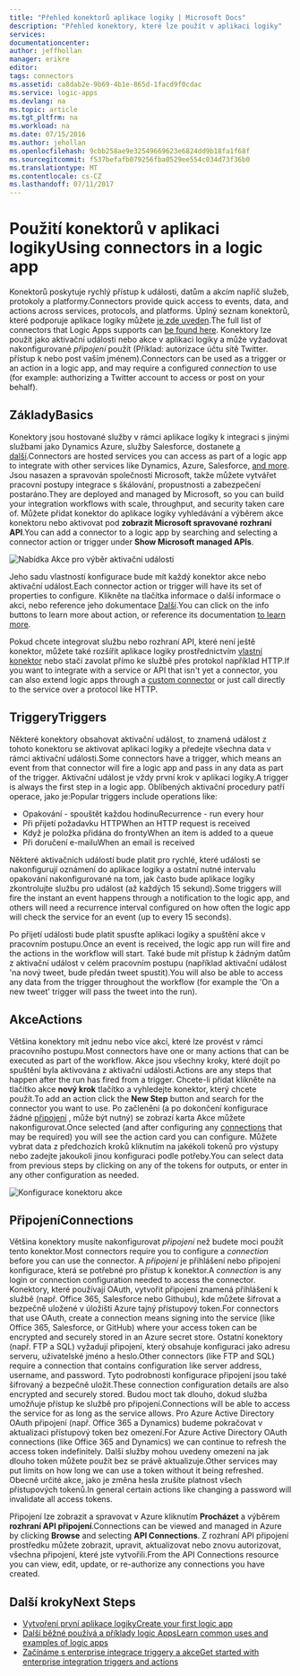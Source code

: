 ```yaml
---
title: "Přehled konektorů aplikace logiky | Microsoft Docs"
description: "Přehled konektory, které lze použít v aplikaci logiky"
services: 
documentationcenter: 
author: jeffhollan
manager: erikre
editor: 
tags: connectors
ms.assetid: ca8dab2e-9b69-4b1e-865d-1facd9f0cdac
ms.service: logic-apps
ms.devlang: na
ms.topic: article
ms.tgt_pltfrm: na
ms.workload: na
ms.date: 07/15/2016
ms.author: jehollan
ms.openlocfilehash: 9cbb258ae9e32549669623e6824dd9b18fa1f68f
ms.sourcegitcommit: f537befafb079256fba0529ee554c034d73f36b0
ms.translationtype: MT
ms.contentlocale: cs-CZ
ms.lasthandoff: 07/11/2017
---
```

# <a name="using-connectors-in-a-logic-app"></a><span data-ttu-id="82f8a-103">Použití konektorů v aplikaci logiky</span><span class="sxs-lookup"><span data-stu-id="82f8a-103">Using connectors in a logic app</span></span>
<span data-ttu-id="82f8a-104">Konektorů poskytuje rychlý přístup k události, datům a akcím napříč služeb, protokoly a platformy.</span><span class="sxs-lookup"><span data-stu-id="82f8a-104">Connectors provide quick access to events, data, and actions across services, protocols, and platforms.</span></span>  <span data-ttu-id="82f8a-105">Úplný seznam konektorů, které podporuje aplikace logiky můžete [je zde uveden](apis-list.md).</span><span class="sxs-lookup"><span data-stu-id="82f8a-105">The full list of connectors that Logic Apps supports can [be found here](apis-list.md).</span></span>  <span data-ttu-id="82f8a-106">Konektory lze použít jako aktivační události nebo akce v aplikaci logiky a může vyžadovat nakonfigurované *připojení* použít (Příklad: autorizace účtu sítě Twitter. přístup k nebo post vaším jménem).</span><span class="sxs-lookup"><span data-stu-id="82f8a-106">Connectors can be used as a trigger or an action in a logic app, and may require a configured *connection* to use (for example: authorizing a Twitter account to access or post on your behalf).</span></span>

## <a name="basics"></a><span data-ttu-id="82f8a-107">Základy</span><span class="sxs-lookup"><span data-stu-id="82f8a-107">Basics</span></span>
<span data-ttu-id="82f8a-108">Konektory jsou hostované služby v rámci aplikace logiky k integraci s jinými službami jako Dynamics Azure, služby Salesforce, dostanete [a další](apis-list.md).</span><span class="sxs-lookup"><span data-stu-id="82f8a-108">Connectors are hosted services you can access as part of a logic app to integrate with other services like Dynamics, Azure, Salesforce, [and more](apis-list.md).</span></span>  <span data-ttu-id="82f8a-109">Jsou nasazen a spravován společností Microsoft, takže můžete vytvářet pracovní postupy integrace s škálování, propustnosti a zabezpečení postaráno.</span><span class="sxs-lookup"><span data-stu-id="82f8a-109">They are deployed and managed by Microsoft, so you can build your integration workflows with scale, throughput, and security taken care of.</span></span>  <span data-ttu-id="82f8a-110">Můžete přidat konektor do aplikace logiky vyhledávání a výběrem akce konektoru nebo aktivovat pod **zobrazit Microsoft spravované rozhraní API**.</span><span class="sxs-lookup"><span data-stu-id="82f8a-110">You can add a connector to a logic app by searching and selecting a connector action or trigger under **Show Microsoft managed APIs**.</span></span>

![Nabídka Akce pro výběr aktivační události][1]

<span data-ttu-id="82f8a-112">Jeho sadu vlastností konfigurace bude mít každý konektor akce nebo aktivační událost.</span><span class="sxs-lookup"><span data-stu-id="82f8a-112">Each connector action or trigger will have its set of properties to configure.</span></span>  <span data-ttu-id="82f8a-113">Klikněte na tlačítka informace o další informace o akci, nebo reference jeho dokumentace [Další](apis-list.md).</span><span class="sxs-lookup"><span data-stu-id="82f8a-113">You can click on the info buttons to learn more about action, or reference its documentation [to learn more](apis-list.md).</span></span>

<span data-ttu-id="82f8a-114">Pokud chcete integrovat službu nebo rozhraní API, které není ještě konektor, můžete také rozšířit aplikace logiky prostřednictvím [vlastní konektor](../logic-apps/logic-apps-create-api-app.md) nebo stačí zavolat přímo ke službě přes protokol například HTTP.</span><span class="sxs-lookup"><span data-stu-id="82f8a-114">If you want to integrate with a service or API that isn't yet a connector, you can also extend logic apps through a [custom connector](../logic-apps/logic-apps-create-api-app.md) or just call directly to the service over a protocol like HTTP.</span></span>

## <a name="triggers"></a><span data-ttu-id="82f8a-115">Triggery</span><span class="sxs-lookup"><span data-stu-id="82f8a-115">Triggers</span></span>
<span data-ttu-id="82f8a-116">Některé konektory obsahovat aktivační událost, to znamená událost z tohoto konektoru se aktivovat aplikaci logiky a předejte všechna data v rámci aktivační události.</span><span class="sxs-lookup"><span data-stu-id="82f8a-116">Some connectors have a trigger, which means an event from that connector will fire a logic app and pass in any data as part of the trigger.</span></span>  <span data-ttu-id="82f8a-117">Aktivační událost je vždy první krok v aplikaci logiky.</span><span class="sxs-lookup"><span data-stu-id="82f8a-117">A trigger is always the first step in a logic app.</span></span>  <span data-ttu-id="82f8a-118">Oblíbených aktivační procedury patří operace, jako je:</span><span class="sxs-lookup"><span data-stu-id="82f8a-118">Popular triggers include operations like:</span></span>

* <span data-ttu-id="82f8a-119">Opakování - spouštět každou hodinu</span><span class="sxs-lookup"><span data-stu-id="82f8a-119">Recurrence - run every hour</span></span>
* <span data-ttu-id="82f8a-120">Při přijetí požadavku HTTP</span><span class="sxs-lookup"><span data-stu-id="82f8a-120">When an HTTP request is received</span></span>
* <span data-ttu-id="82f8a-121">Když je položka přidána do fronty</span><span class="sxs-lookup"><span data-stu-id="82f8a-121">When an item is added to a queue</span></span>
* <span data-ttu-id="82f8a-122">Při doručení e-mailu</span><span class="sxs-lookup"><span data-stu-id="82f8a-122">When an email is received</span></span>

<span data-ttu-id="82f8a-123">Některé aktivačních událostí bude platit pro rychlé, které události se nakonfigurují oznámení do aplikace logiky a ostatní nutné intervalu opakování nakonfigurované na tom, jak často bude aplikace logiky zkontrolujte službu pro událost (až každých 15 sekund).</span><span class="sxs-lookup"><span data-stu-id="82f8a-123">Some triggers will fire the instant an event happens through a notification to the logic app, and others will need a recurrence interval configured on how often the logic app will check the service for an event (up to every 15 seconds).</span></span>  

<span data-ttu-id="82f8a-124">Po přijetí události bude platit spusťte aplikaci logiky a spuštění akce v pracovním postupu.</span><span class="sxs-lookup"><span data-stu-id="82f8a-124">Once an event is received, the logic app run will fire and the actions in the workflow will start.</span></span>  <span data-ttu-id="82f8a-125">Také bude mít přístup k žádným datům z aktivační událost v celém pracovním postupu (například aktivační událost 'na nový tweet, bude předán tweet spustit).</span><span class="sxs-lookup"><span data-stu-id="82f8a-125">You will also be able to access any data from the trigger throughout the workflow (for example the 'On a new tweet' trigger will pass the tweet into the run).</span></span>

## <a name="actions"></a><span data-ttu-id="82f8a-126">Akce</span><span class="sxs-lookup"><span data-stu-id="82f8a-126">Actions</span></span>
<span data-ttu-id="82f8a-127">Většina konektory mít jednu nebo více akcí, které lze provést v rámci pracovního postupu.</span><span class="sxs-lookup"><span data-stu-id="82f8a-127">Most connectors have one or many actions that can be executed as part of the workflow.</span></span>  <span data-ttu-id="82f8a-128">Akce jsou všechny kroky, které dojít po spuštění byla aktivována z aktivační události.</span><span class="sxs-lookup"><span data-stu-id="82f8a-128">Actions are any steps that happen after the run has fired from a trigger.</span></span>  <span data-ttu-id="82f8a-129">Chcete-li přidat klikněte na tlačítko akce **nový krok** tlačítko a vyhledejte konektor, který chcete použít.</span><span class="sxs-lookup"><span data-stu-id="82f8a-129">To add an action click the **New Step** button and search for the connector you want to use.</span></span>  <span data-ttu-id="82f8a-130">Po začlenění (a po dokončení konfigurace žádné [připojení](#connections) , může být nutný) se zobrazí karta Akce můžete nakonfigurovat.</span><span class="sxs-lookup"><span data-stu-id="82f8a-130">Once selected (and after configuring any [connections](#connections) that may be required) you will see the action card you can configure.</span></span>  <span data-ttu-id="82f8a-131">Můžete vybrat data z předchozích kroků kliknutím na jakékoli tokenů pro výstupy nebo zadejte jakoukoli jinou konfiguraci podle potřeby.</span><span class="sxs-lookup"><span data-stu-id="82f8a-131">You can select data from previous steps by clicking on any of the tokens for outputs, or enter in any other configuration as needed.</span></span>

![Konfigurace konektoru akce][2]

## <a name="connections"></a><span data-ttu-id="82f8a-133">Připojení</span><span class="sxs-lookup"><span data-stu-id="82f8a-133">Connections</span></span>
<span data-ttu-id="82f8a-134">Většina konektory musíte nakonfigurovat *připojení* než budete moci použít tento konektor.</span><span class="sxs-lookup"><span data-stu-id="82f8a-134">Most connectors require you to configure a *connection* before you can use the connector.</span></span>  <span data-ttu-id="82f8a-135">A *připojení* je přihlášení nebo připojení konfigurace, která se potřebné pro přístup k konektor.</span><span class="sxs-lookup"><span data-stu-id="82f8a-135">A *connection* is any login or connection configuration needed to access the connector.</span></span>  <span data-ttu-id="82f8a-136">Konektory, které používají OAuth, vytvořit připojení znamená přihlášení k službě (např. Office 365, Salesforce nebo Githubu), kde můžete šifrovat a bezpečně uložené v úložišti Azure tajný přístupový token.</span><span class="sxs-lookup"><span data-stu-id="82f8a-136">For connectors that use OAuth, create a connection means signing into the service (like Office 365, Salesforce, or GitHub) where your access token can be encrypted and securely stored in an Azure secret store.</span></span>  <span data-ttu-id="82f8a-137">Ostatní konektory (např. FTP a SQL) vyžadují připojení, který obsahuje konfiguraci jako adresu serveru, uživatelské jméno a heslo.</span><span class="sxs-lookup"><span data-stu-id="82f8a-137">Other connectors (like FTP and SQL) require a connection that contains configuration like server address, username, and password.</span></span>  <span data-ttu-id="82f8a-138">Tyto podrobnosti konfigurace připojení jsou také šifrovaný a bezpečně uložit.</span><span class="sxs-lookup"><span data-stu-id="82f8a-138">These connection configuration details are also encrypted and securely stored.</span></span>  <span data-ttu-id="82f8a-139">Budou moct tak dlouho, dokud služba umožňuje přístup ke službě pro připojení.</span><span class="sxs-lookup"><span data-stu-id="82f8a-139">Connections will be able to access the service for as long as the service allows.</span></span>  <span data-ttu-id="82f8a-140">Pro Azure Active Directory OAuth připojení (např. Office 365 a Dynamics) budeme pokračovat v aktualizaci přístupový token bez omezení.</span><span class="sxs-lookup"><span data-stu-id="82f8a-140">For Azure Active Directory OAuth connections (like Office 365 and Dynamics) we can continue to refresh the access token indefinitely.</span></span>  <span data-ttu-id="82f8a-141">Další služby mohou uvedeny omezení na jak dlouho token můžete použít bez se právě aktualizuje.</span><span class="sxs-lookup"><span data-stu-id="82f8a-141">Other services may put limits on how long we can use a token without it being refreshed.</span></span>  <span data-ttu-id="82f8a-142">Obecně určité akce, jako je změna hesla zrušíte platnost všech přístupových tokenů.</span><span class="sxs-lookup"><span data-stu-id="82f8a-142">In general certain actions like changing a password will invalidate all access tokens.</span></span>  

<span data-ttu-id="82f8a-143">Připojení lze zobrazit a spravovat v Azure kliknutím **Procházet** a výběrem **rozhraní API připojení**.</span><span class="sxs-lookup"><span data-stu-id="82f8a-143">Connections can be viewed and managed in Azure by clicking **Browse** and selecting **API Connections**.</span></span>  <span data-ttu-id="82f8a-144">Z rozhraní API připojení prostředku můžete zobrazit, upravit, aktualizovat nebo znovu autorizovat, všechna připojení, které jste vytvořili.</span><span class="sxs-lookup"><span data-stu-id="82f8a-144">From the API Connections resource you can view, edit, update, or re-authorize any connections you have created.</span></span>

## <a name="next-steps"></a><span data-ttu-id="82f8a-145">Další kroky</span><span class="sxs-lookup"><span data-stu-id="82f8a-145">Next Steps</span></span>
* [<span data-ttu-id="82f8a-146">Vytvoření první aplikace logiky</span><span class="sxs-lookup"><span data-stu-id="82f8a-146">Create your first logic app</span></span>](../logic-apps/logic-apps-create-a-logic-app.md)
* [<span data-ttu-id="82f8a-147">Další běžné používá a příklady logic Apps</span><span class="sxs-lookup"><span data-stu-id="82f8a-147">Learn common uses and examples of logic apps</span></span>](../logic-apps/logic-apps-examples-and-scenarios.md)
* [<span data-ttu-id="82f8a-148">Začínáme s enterprise integrace triggery a akce</span><span class="sxs-lookup"><span data-stu-id="82f8a-148">Get started with enterprise integration triggers and actions</span></span>](../logic-apps/logic-apps-enterprise-integration-overview.md)

<!--Image References -->
[1]: ./media/connectors-overview/addAction.png
[2]: ./media/connectors-overview/configureAction.png
